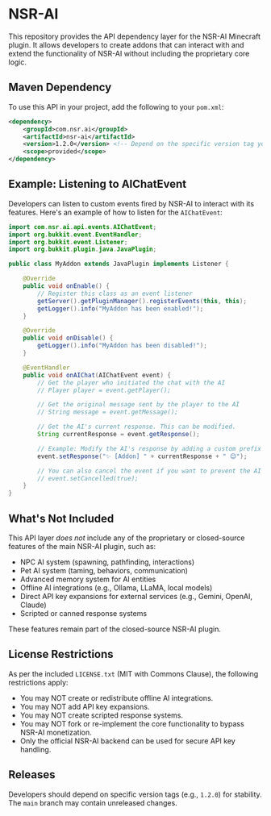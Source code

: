 # NSR-AI

This repository provides the API dependency layer for the NSR-AI Minecraft plugin. It allows developers to create addons that can interact with and extend the functionality of NSR-AI without including the proprietary core logic.

## Maven Dependency

To use this API in your project, add the following to your `pom.xml`:

```xml
<dependency>
    <groupId>com.nsr.ai</groupId>
    <artifactId>nsr-ai</artifactId>
    <version>1.2.0</version> <!-- Depend on the specific version tag you need -->
    <scope>provided</scope>
</dependency>
```

## Example: Listening to AIChatEvent

Developers can listen to custom events fired by NSR-AI to interact with its features. Here's an example of how to listen for the `AIChatEvent`:

```java
import com.nsr.ai.api.events.AIChatEvent;
import org.bukkit.event.EventHandler;
import org.bukkit.event.Listener;
import org.bukkit.plugin.java.JavaPlugin;

public class MyAddon extends JavaPlugin implements Listener {

    @Override
    public void onEnable() {
        // Register this class as an event listener
        getServer().getPluginManager().registerEvents(this, this);
        getLogger().info("MyAddon has been enabled!");
    }

    @Override
    public void onDisable() {
        getLogger().info("MyAddon has been disabled!");
    }

    @EventHandler
    public void onAIChat(AIChatEvent event) {
        // Get the player who initiated the chat with the AI
        // Player player = event.getPlayer();

        // Get the original message sent by the player to the AI
        // String message = event.getMessage();

        // Get the AI's current response. This can be modified.
        String currentResponse = event.getResponse();

        // Example: Modify the AI's response by adding a custom prefix and emoji
        event.setResponse("✨ [Addon] " + currentResponse + " 😊");

        // You can also cancel the event if you want to prevent the AI's response from being sent
        // event.setCancelled(true);
    }
}
```

## What's Not Included

This API layer *does not* include any of the proprietary or closed-source features of the main NSR-AI plugin, such as:

*   NPC AI system (spawning, pathfinding, interactions)
*   Pet AI system (taming, behaviors, communication)
*   Advanced memory system for AI entities
*   Offline AI integrations (e.g., Ollama, LLaMA, local models)
*   Direct API key expansions for external services (e.g., Gemini, OpenAI, Claude)
*   Scripted or canned response systems

These features remain part of the closed-source NSR-AI plugin.

## **License Restrictions**

As per the included `LICENSE.txt` (MIT with Commons Clause), the following restrictions apply:

*   You may NOT create or redistribute offline AI integrations.
*   You may NOT add API key expansions.
*   You may NOT create scripted response systems.
*   You may NOT fork or re-implement the core functionality to bypass NSR-AI monetization.
*   Only the official NSR-AI backend can be used for secure API key handling.

## Releases

Developers should depend on specific version tags (e.g., `1.2.0`) for stability. The `main` branch may contain unreleased changes.
